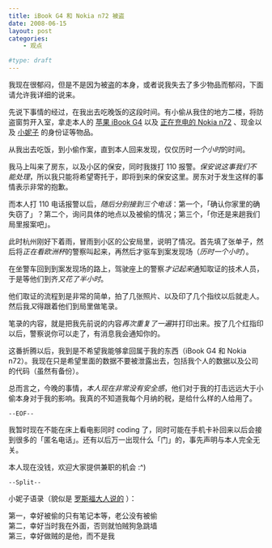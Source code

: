 ```yaml
---
title: iBook G4 和 Nokia n72 被盗
date: 2008-06-15
layout: post
categories:
    - 观点

#type: draft
---
```


我现在很郁闷，但是不是因为被盗的本身，或者说我失去了多少物品而郁闷，下面请允许我详细的说来。

先说下事情的经过，在我出去吃晚饭的这段时间。有小偷从我住的地方二楼，将防盗窗剪开入室，拿走本人的 [苹果 iBook G4]({{site.urls}}/posts/1614/)  以及 [正在充电的 Nokia n72]({{site.urls}}/posts/1066/) 、现金以及 [小妮子](http://www.yiyitoo.com) 的身份证等物品。

从我出去吃饭，到小偷作案，直到本人回来发现，仅仅历时*一个小时*的时间。

我马上叫来了房东，以及小区的保安，同时我拨打 110 报警。*保安说这事我们不能处理*，所以我只能将希望寄托于，即将到来的保安这里。房东对于发生这样的事情表示非常的抱歉。

而本人打 110 电话报警以后，*随后分别接到三个电话*：第一个，「确认你家里的确失窃了」？第二个，询问具体的地点以及被偷的情况；第三个，「你还是来趟我们局里报案吧」。

此时杭州刚好下着雨，冒雨到小区的公安局里，说明了情况。首先填了张单子，然后将*正在看欧洲杯*的警察叫起来，再然后才驱车到案发现场（*历时一个小时*）。

在坐警车回到到案发现场的路上，驾驶座上的警察*才记起来*通知取证的技术人员，于是等他们到齐*又花了半小时*。

他们取证的流程到是非常的简单，拍了几张照片、以及印了几个指纹以后就走人。然后我*又*得跟着他们到局里做笔录。

笔录的内容，就是把我先前说的内容*再次重复了一遍*并打印出来。按了几个红指印以后，警察说你可以走了，有消息我会通知你的。

这番折腾以后，我到是不希望我能够拿回属于我的东西（iBook G4 和 Nokia n72）。我现在只是希望里面的数据不要被泄露出去，包括我个人的数据以及公司的代码（虽然有备份）。

总而言之，今晚的事情，*本人现在非常没有安全感*，他们对于我的打击远远大于小偷本身对于我的影响。我真的不知道我每个月纳的税，是给什么样的人给用了。

`--EOF--`

我暂时现在不能在床上看电影同时 coding 了，同时可能在手机卡补回来以后会接到很多的「匿名电话」。还有以后万一出现什么「门」的，事先声明与本人完全无关。

本人现在没钱，欢迎大家提供兼职的机会 :^)

`--Split--`

小妮子语录（貌似是 [罗斯福大人说的](http://ks.cn.yahoo.com/question/1308051302902.html) ）：

<pre>第一，幸好被偷的只有笔记本等，老公没有被偷
第二，幸好当时我在外面，否则就怕贼狗急跳墙
第三，幸好做贼的是他，而不是我</pre>
